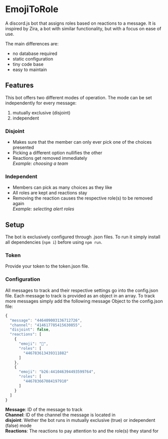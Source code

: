# EmojiToRole
A discord.js bot that assigns roles based on reactions to a message.
It is inspired by Zira, a bot with similar functionality, but with a focus on ease of use.

The main differences are:
* no database required
* static configuration
* tiny code base
* easy to maintain
## Features
This bot offers two different modes of operation. The mode can be set independently for every message:
1. mutually exclusive (disjoint)
1. independent
### Disjoint
* Makes sure that the member can only ever pick one of the choices presented
* Picking a different option nullifies the other
* Reactions get removed immediately  
*Example: choosing a team*
### Independent
* Members can pick as many choices as they like
* All roles are kept and reactions stay
* Removing the reaction causes the respective role(s) to be removed again  
*Example: selecting alert roles*
## Setup
The bot is exclusively configured through .json files.
To run it simply install all dependencies (`npm i`) before using `npm run`.
### Token
Provide your token to the token.json file.
### Configuration
All messages to track and their respective settings go into the config.json file. Each message to track is provided as an object in an array. To track more messages simply add the following message Object to the config.json file:
```javascript
{
  "message": "446409003136712726",
  "channel": "414617785415630855",
  "disjoint": false,
  "reactions": [
    {
      "emoji": "🤔",
      "roles": [
        "446783613439311882"
      ]
    },
    {
      "emoji": "b26:441046394493599764",
      "roles": [
        "446783667084197910"
      ]
    }
  ]
}
```
**Message**: ID of the message to track  
**Channel**: ID of the channel the message is located in  
**disjoint**: Wether the bot runs in mutually exclusive (true) or independent (false) mode  
**Reactions**: The reactions to pay attention to and the role(s) they stand for  
